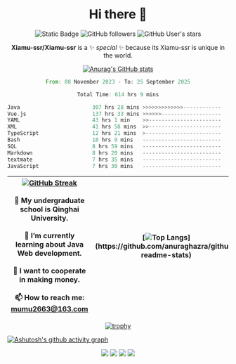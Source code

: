 
<!--

Here are some ideas to get you started:

- 🔭 I’m currently working on ...
- 🌱 I’m currently learning ...
- 👯 I’m looking to collaborate on ...
- 🤔 I’m looking for help with ...
- 💬 Ask me about ...
- 📫 How to reach me: ...
- 😄 Pronouns: ...
- ⚡ Fun fact: ...
-->

<div align=center>
  <div>
    
  # Hi there 👋
  ![Static Badge](https://img.shields.io/badge/build-pass-green)
  ![GitHub followers](https://img.shields.io/github/followers/Xiamu-ssr)
  ![GitHub User's stars](https://img.shields.io/github/stars/Xiamu-ssr)

  **Xiamu-ssr/Xiamu-ssr** is a ✨ _special_ ✨ because its Xiamu-ssr is unique in the world.
  </div>
</div>

<div align="center">

  [![Anurag's GitHub stats](https://github-readme-stats.vercel.app/api?username=Xiamu-ssr&count_private=true&show_icons=true&theme=ambient_gradient)](https://github.com/anuraghazra/github-readme-stats)

  <!--START_SECTION:waka-->

```rust
From: 08 November 2023 - To: 25 September 2025

Total Time: 614 hrs 9 mins

Java                       307 hrs 28 mins >>>>>>>>>>>>>------------   50.03 %
Vue.js                     137 hrs 33 mins >>>>>>-------------------   22.38 %
YAML                       43 hrs 1 min    >>-----------------------   07.00 %
XML                        41 hrs 58 mins  >>-----------------------   06.83 %
TypeScript                 12 hrs 21 mins  >------------------------   02.01 %
Bash                       10 hrs 9 mins   -------------------------   01.65 %
SQL                        8 hrs 59 mins   -------------------------   01.46 %
Markdown                   8 hrs 20 mins   -------------------------   01.36 %
textmate                   7 hrs 35 mins   -------------------------   01.23 %
JavaScript                 7 hrs 30 mins   -------------------------   01.22 %
```

<!--END_SECTION:waka-->

</div>


<div align="center">

| [![GitHub Streak](https://streak-stats.demolab.com?user=Xiamu-ssr&theme=blood)](https://git.io/streak-stats) <br/><br/> 🔭 My undergraduate school is Qinghai University. <br/><br/> 🌱 I’m currently learning about Java Web development. <br/><br> 👯 I want to cooperate in making money. <br/><br/> 📫 How to reach me: mumu2663@163.com | [![Top Langs](https://github-readme-stats.vercel.app/api/top-langs/?username=Xiamu-ssr&layout=donut&langs_count=16&text_color=000&icon_color=fff&theme=graywhite")](https://github.com/anuraghazra/github-readme-stats) |
| ----- | --- |
  
</div>

<!--

[![Readme Card](https://github-readme-stats.vercel.app/api/pin/?username=Xiamu-ssr&repo=OMP-DFSG&theme=graywhite)](https://github.com/anuraghazra/github-readme-stats)

-->

<div align="center">

[![trophy](https://github-profile-trophy.vercel.app/?username=Xiamu-ssr&row=1&theme=onedark)](https://github.com/ryo-ma/github-profile-trophy)
  
</div>

[![Ashutosh's github activity graph](https://github-readme-activity-graph.vercel.app/graph?username=Xiamu-ssr&theme=react)](https://github.com/ashutosh00710/github-readme-activity-graph)

<div align="center">

[![](https://stats.justsong.cn/api/leetcode/?username=xiamusss&cn=true&theme=vue&lang=zh-CN)](https://leetcode.cn/u/xiamusss/)
[![](https://stats.justsong.cn/api/zhihu?username=1138882663&theme=vue&lang=zh-CN)](https://www.zhihu.com/people/1138882663)
[![](https://stats.justsong.cn/api/bilibili/?id=1398826277&theme=vue&lang=zh-CN)](https://space.bilibili.com/1398826277)
[![](https://stats.justsong.cn/api/csdn?id=m0_51390969&theme=vue&lang=zh-CN)](https://blog.csdn.net/m0_51390969)
  
</div>






